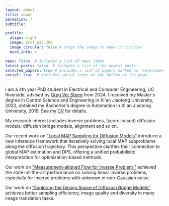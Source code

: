 ```yaml
---
layout: about
title: about
permalink: /
subtitle: 

profile:
  align: right
  image: prof_pic.JPG
  image_circular: false # crops the image to make it circular
  more_info: >

news: false  # includes a list of news items
latest_posts: false  # includes a list of the newest posts
selected_papers: true # includes a list of papers marked as "selected={true}"
social: true  # includes social icons at the bottom of the page
---
```


I am a 4th year PhD student in Electrical and Computer Engineering, UC Riverside, advised by <a href="https://apparenthorizons.com/">Greg Ver Steeg</a> from 2024. I received my Master's degree in Control Science and Engineering in Xi'an Jiaotong University, 2022, obtained my Bacherlor's degree in Automation in Xi'an Jiaotong University, 2019. See my <a href="https://szhan311.github.io/assets/pdf/CV.pdf">CV</a> for details. 


My research interest includes inverse problems, (score-based) diffusion models; diffusion bridge models, alignment and so on. 

Our recent work on <a href="https://arxiv.org/abs/2510.07343">"Local MAP Sampling for Diffusion Models"</a> introduce a new inference framework that iteratively solving local MAP subproblems along the diffusion trajectory. This perspective clarifies their connection to global MAP estimation and DPS, offering a unified probabilistic interpretation for optimization-based methods.

Our work on <a href="https://arxiv.org/abs/2506.11893">"Measurement-aligned Flow for Inverse Problem
"</a> achieved the state-of-the-art performance on solving linear inverse problems, especially for inverse problems with unknown or non-Gaussian noise.

Our work on <a href="https://arxiv.org/abs/2410.21553">"Exploring the Design Space of Diffusion Bridge Models"</a> achieves better sampling efficiency, image quality and diversity in many image translation tasks.






